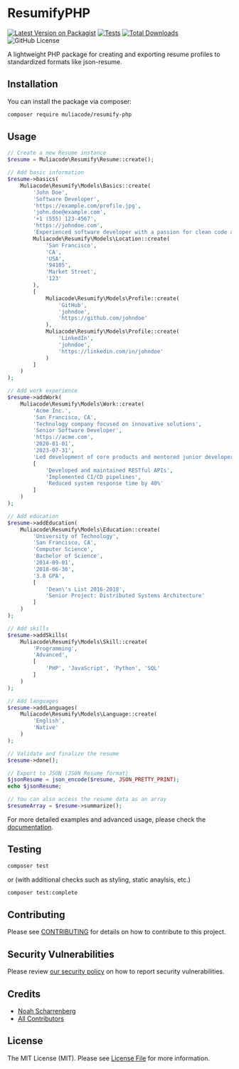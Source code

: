 # ResumifyPHP
[![Latest Version on Packagist](https://img.shields.io/packagist/v/muliacode/resumify-php)](https://packagist.org/packages/muliacode/resumify-php)
[![Tests](https://img.shields.io/github/actions/workflow/status/muliacode/resumify-php/run-tests.yml?branch=main&label=tests&style=flat-square)](https://github.com/muliacode/resumify-php/actions/workflows/run-tests.yml)
[![Total Downloads](https://img.shields.io/packagist/dt/muliacode/resumify-php?style=flat-square)](https://packagist.org/packages/muliacode/resumify-php)
![GitHub License](https://img.shields.io/github/license/muliacode/resumify-php)


A lightweight PHP package for creating and exporting resume profiles to standardized formats like json-resume.

## Installation
You can install the package via composer:

```bash
composer require muliacode/resumify-php
```

## Usage

```php
// Create a new Resume instance
$resume = Muliacode\Resumify\Resume::create();

// Add basic information
$resume->basics(
    Muliacode\Resumify\Models\Basics::create(
        'John Doe',
        'Software Developer',
        'https://example.com/profile.jpg',
        'john.doe@example.com',
        '+1 (555) 123-4567',
        'https://johndoe.com',
        'Experienced software developer with a passion for clean code and problem-solving.',
        Muliacode\Resumify\Models\Location::create(
            'San Francisco',
            'CA',
            'USA',
            '94105',
            'Market Street',
            '123'
        ),
        [
            Muliacode\Resumify\Models\Profile::create(
                'GitHub',
                'johndoe',
                'https://github.com/johndoe'
            ),
            Muliacode\Resumify\Models\Profile::create(
                'LinkedIn',
                'johndoe',
                'https://linkedin.com/in/johndoe'
            )
        ]
    )
);

// Add work experience
$resume->addWork(
    Muliacode\Resumify\Models\Work::create(
        'Acme Inc.',
        'San Francisco, CA',
        'Technology company focused on innovative solutions',
        'Senior Software Developer',
        'https://acme.com',
        '2020-01-01',
        '2023-07-31',
        'Led development of core products and mentored junior developers',
        [
            'Developed and maintained RESTful APIs',
            'Implemented CI/CD pipelines',
            'Reduced system response time by 40%'
        ]
    )
);

// Add education
$resume->addEducation(
    Muliacode\Resumify\Models\Education::create(
        'University of Technology',
        'San Francisco, CA',
        'Computer Science',
        'Bachelor of Science',
        '2014-09-01',
        '2018-06-30',
        '3.8 GPA',
        [
            'Dean\'s List 2016-2018',
            'Senior Project: Distributed Systems Architecture'
        ]
    )
);

// Add skills
$resume->addSkills(
    Muliacode\Resumify\Models\Skill::create(
        'Programming',
        'Advanced',
        [
            'PHP', 'JavaScript', 'Python', 'SQL'
        ]
    )
);

// Add languages
$resume->addLanguages(
    Muliacode\Resumify\Models\Language::create(
        'English',
        'Native'
    )
);

// Validate and finalize the resume
$resume->done();

// Export to JSON (JSON Resume format)
$jsonResume = json_encode($resume, JSON_PRETTY_PRINT);
echo $jsonResume;

// You can also access the resume data as an array
$resumeArray = $resume->summarize();
```

For more detailed examples and advanced usage, please check the [documentation](https://github.com/muliacode/resumify-php/wiki).

## Testing

```bash
composer test
```

or (with additional checks such as styling, static anaylsis, etc.)

```bash
composer test:complete
```

## Contributing
Please see [CONTRIBUTING](CONTRIBUTING.md) for details on how to contribute to this project.

## Security Vulnerabilities
Please review [our security policy](../../security/policy) on how to report security vulnerabilities.

## Credits
- [Noah Scharrenberg](https://github.com/nscharrenberg)
- [All Contributors](../../contributors)

## License
The MIT License (MIT). Please see [License File](LICENSE.md) for more information.
